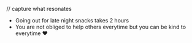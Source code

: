 // capture what resonates
- Going out for late night snacks takes 2 hours
- You are not obliged to help others everytime but you can be kind to everytime ♥